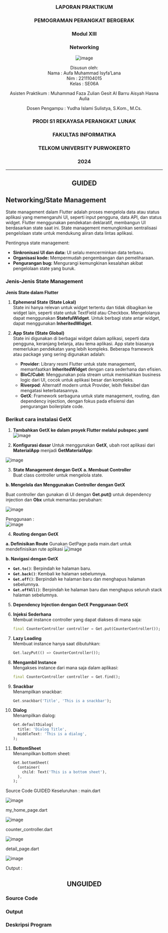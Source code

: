 <div align="center">

### LAPORAN PRAKTIKUM

### PEMOGRAMAN PERANGKAT BERGERAK

### Modul XIII
### Networking

![image](https://github.com/user-attachments/assets/2948daec-1e7a-4765-8f23-df638a387c87)

Disusun oleh:  
Nama : Aufa Muhammad Isyfa’Lana  
Nim : 2211104015  
Kelas : SE06A

Asisten Praktikum : 
Muhammad Faza Zulian Gesit Al Barru 
Aisyah Hasna Aulia 

Dosen Pengampu : 
Yudha Islami Sulistya, S.Kom., M.Cs. 

### PRODI S1 REKAYASA PERANGKAT LUNAK  
### FAKULTAS INFORMATIKA  
### TELKOM UNIVERSITY PURWOKERTO  
### 2024

</div>

---
<div align="center">

## GUIDED
</div>

## Networking/State Management
State management dalam Flutter adalah proses mengelola data atau status aplikasi yang memengaruhi UI, seperti input pengguna, data API, dan status widget. Flutter menggunakan pendekatan deklaratif, membangun UI berdasarkan state saat ini. State management memungkinkan sentralisasi pengelolaan state untuk mendukung aliran data lintas aplikasi.

Pentingnya state management:
- **Sinkronisasi UI dan data:** UI selalu mencerminkan data terbaru.
- **Organisasi kode:** Mempermudah pengembangan dan pemeliharaan.
- **Pengurangan bug:** Mengurangi kemungkinan kesalahan akibat pengelolaan state yang buruk.

### Jenis-Jenis State Management
**Jenis State dalam Flutter**  

1. **Ephemeral State (State Lokal)**  
   State ini hanya relevan untuk widget tertentu dan tidak dibagikan ke widget lain, seperti state untuk TextField atau Checkbox. Mengelolanya dapat menggunakan **StatefulWidget**. Untuk berbagi state antar widget, dapat menggunakan **InheritedWidget**.  

2. **App State (State Global)**  
   State ini digunakan di berbagai widget dalam aplikasi, seperti data pengguna, keranjang belanja, atau tema aplikasi. App state biasanya memerlukan pendekatan yang lebih kompleks. Beberapa framework atau package yang sering digunakan adalah:  
   - **Provider**: Library resmi Flutter untuk state management, memanfaatkan **InheritedWidget** dengan cara sederhana dan efisien.  
   - **BloC/Cubit**: Menggunakan pola stream untuk memisahkan business logic dari UI, cocok untuk aplikasi besar dan kompleks.  
   - **Riverpod**: Alternatif modern untuk Provider, lebih fleksibel dan mengatasi keterbatasannya.  
   - **GetX**: Framework serbaguna untuk state management, routing, dan dependency injection, dengan fokus pada efisiensi dan pengurangan boilerplate code.  

### Berikut cara instalasi GetX
1. **Tambahkan GetX ke dalam proyek Flutter melalui pubspec.yaml**
![image](https://github.com/user-attachments/assets/2cee6135-2c7d-47c5-bfde-ebfd95172ab8)

2. **Konfigurasi dasar**
Untuk menggunakan **GetX**, ubah root aplikasi dari **MaterialApp** menjadi **GetMaterialApp**:  

![image](https://github.com/user-attachments/assets/5c5d69fc-9ebb-44e2-bf8c-2cb6aad08c40)

3. **State Management dengan GetX**
**a. Membuat Controller**  
Buat class controller untuk mengelola state.

**b. Mengelola dan Menggunakan Controller dengan GetX**  

Buat controller dan gunakan di UI dengan **Get.put()** untuk dependency injection dan **Obx** untuk memantau perubahan:  


![image](https://github.com/user-attachments/assets/915866a2-4837-4702-acfd-fd5e4bd833d9)


Penggunaan :   
![image](https://github.com/user-attachments/assets/113d5f76-e392-4864-9d50-577d37d7722d)


4. **Routing dengan GetX**

**a. Definisikan Route**
Gunakan GetPage pada main.dart untuk mendefinisikan rute aplikasi 
![image](https://github.com/user-attachments/assets/9a27b9ca-3c52-4c25-93c7-d431d053fb49)

**b. Navigasi dengan GetX**  
- **`Get.to()`**: Berpindah ke halaman baru.  
- **`Get.back()`**: Kembali ke halaman sebelumnya.  
- **`Get.off()`**: Berpindah ke halaman baru dan menghapus halaman sebelumnya.  
- **`Get.offAll()`**: Berpindah ke halaman baru dan menghapus seluruh stack halaman sebelumnya.

5. **Dependency Injection dengan GetX**
**Penggunaan GetX**  

1. **Injeksi Sederhana**  
   Membuat instance controller yang dapat diakses di mana saja:  
   ```dart
   final CounterController controller = Get.put(CounterController());
   ```

2. **Lazy Loading**  
   Membuat instance hanya saat dibutuhkan:  
   ```dart
   Get.lazyPut(() => CounterController());
   ```

3. **Mengambil Instance**  
   Mengakses instance dari mana saja dalam aplikasi:  
   ```dart
   final CounterController controller = Get.find();
   ```

4. **Snackbar**  
   Menampilkan snackbar:  
   ```dart
   Get.snackbar('Title', 'This is a snackbar');
   ```

5. **Dialog**  
   Menampilkan dialog:  
   ```dart
   Get.defaultDialog(
     title: 'Dialog Title',
     middleText: 'This is a dialog',
   );
   ```

6. **BottomSheet**  
   Menampilkan bottom sheet:  
   ```dart
   Get.bottomSheet(
     Container(
       child: Text('This is a bottom sheet'),
     ),
   );
   ```
Source Code GUIDED Keseluruhan  : 
main.dart 

![image](https://github.com/user-attachments/assets/85c69424-db62-42c0-9f7a-a33c2ce319ed)


my_home_page.dart

![image](https://github.com/user-attachments/assets/9bc9754b-e5cd-4de2-9964-3899fc0795e7)

counter_controller.dart

![image](https://github.com/user-attachments/assets/72b4b44b-1f65-4a23-97fa-e336feedf75d)


detail_page.dart

![image](https://github.com/user-attachments/assets/b391a474-e741-4df4-a7d5-921b1bad2345)


Output : 




<div align="center">

## UNGUIDED
</div>

### Source Code

### Output 

### Deskripsi Program 
